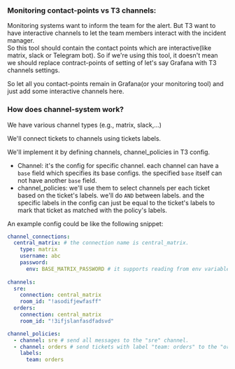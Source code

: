 ### Monitoring contact-points vs T3 channels:
Monitoring systems want to inform the team for the alert. But T3 want to have
interactive channels to let the team members interact with the incident manager.  
So this tool should contain the contact points which are interactive(like matrix, slack or Telegram bot).
So if we're using this tool, it doesn't mean we should replace contract-points of setting of let's say
Grafana with T3 channels settings.

So let all you contact-points remain in Grafana(or your monitoring tool) and just add some interactive
channels here.

### How does channel-system work?
We have various channel types (e.g., matrix, slack,...)

We'll connect tickets to channels using tickets labels.

We'll implement it by defining channels, channel_policies in T3 config.

- Channel: it's the config for specific channel. each channel can have a `base` field which specifies its
  base configs. the specified `base` itself can not have another `base` field.
- channel_policies: we'll use them to select channels per each ticket based on the ticket's labels.
  we'll do `AND` between labels. and the specific labels in the config can just be equal to the ticket's
  labels to mark that ticket as matched with the policy's labels.

An example config could be like the following snippet:

```yaml
channel_connections:
  central_matrix: # the connection name is central_matrix.
    type: matrix
    username: abc
    password:
      env: BASE_MATRIX_PASSWORD # it supports reading from env variable too.
      
channels:
  sre:
    connection: central_matrix
    room_id: "!asodifjewfasff"
  orders:
    connection: central_matrix
    room_id: "!3ifjslanfasdfadsvd"

channel_policies:
  - channel: sre # send all messages to the "sre" channel.
  - channel: orders # send tickets with label "team: orders" to the "orders" channel.
    labels:
      team: orders
```


